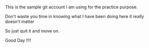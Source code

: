 This is the sample git account I am using for the practice purpose.


Don't waste you time in knowing what I have been doing here it really doesn't matter


So just quit it and move on.




Good Day !!!!



